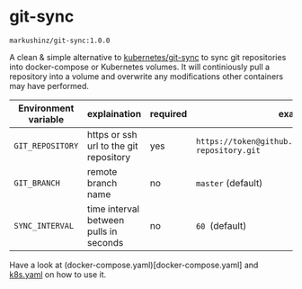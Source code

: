 # git-sync

`markushinz/git-sync:1.0.0`

A clean & simple alternative to [kubernetes/git-sync](https://github.com/kubernetes/git-sync) to sync git repositories into docker-compose or Kubernetes volumes. It will continiously pull a repository into a volume and overwrite any modifications other containers may have performed.

| Environment variable | explaination |required | example |
|---|---|---|---|
| `GIT_REPOSITORY` |  https or ssh url to the git repository | yes | `https://token@github.com/markushinz/private-repository.git` |
| `GIT_BRANCH` |  remote branch name | no | `master` (default) |
| `SYNC_INTERVAL` |  time interval between pulls in seconds | no | `60 `(default) |

Have a look at (docker-compose.yaml)[docker-compose.yaml] and [k8s.yaml](k8s.yaml) on how to use it.
